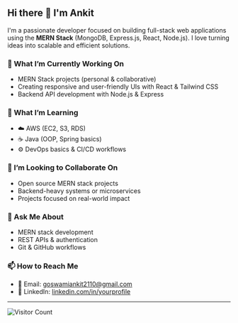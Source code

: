## Hi there 👋 I'm Ankit

I'm a passionate developer focused on building full-stack web applications using the **MERN Stack** (MongoDB, Express.js, React, Node.js). I love turning ideas into scalable and efficient solutions.

### 🚀 What I’m Currently Working On
- MERN Stack projects (personal & collaborative)
- Creating responsive and user-friendly UIs with React & Tailwind CSS
- Backend API development with Node.js & Express

### 🌱 What I’m Learning
- ☁️ AWS (EC2, S3, RDS)
- ☕ Java (OOP, Spring basics)
- ⚙️ DevOps basics & CI/CD workflows

### 👯 I’m Looking to Collaborate On
- Open source MERN stack projects
- Backend-heavy systems or microservices
- Projects focused on real-world impact

### 💬 Ask Me About
- MERN stack development
- REST APIs & authentication
- Git & GitHub workflows

### 📫 How to Reach Me
- 📧 Email: goswamiankit2110@gmail.com
- 💼 LinkedIn: [linkedin.com/in/yourprofile](https://www.linkedin.com/in/ankit-goswami-1803ab338/)

---

![Visitor Count](https://visitor-badge.laobi.icu/badge?page_id=mtank2110.mtank2110)

